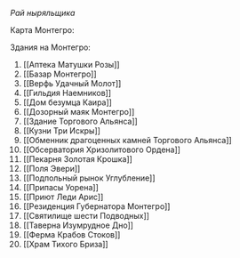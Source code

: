 *Рай ныряльщика*

Карта Монтегро: 

Здания на Монтегро:
1. [[Аптека Матушки Розы]]
2. [[Базар Монтегро]]
3. [[Верфь Удачный Молот]]
4. [[Гильдия Наемников]]
5. [[Дом безумца Каира]]
6. [[Дозорный маяк Монтегро]]
7. [[Здание Торгового Альянса]]
8. [[Кузни Три Искры]]
9. [[Обменник драгоценных камней Торгового Альянса]]
10. [[Обсерватория Хризолитового Ордена]]
11. [[Пекарня Золотая Крошка]]
12. [[Поля Эвери]]
13. [[Подпольный рынок Углубление]]
14. [[Припасы Уорена]]
15. [[Приют Леди Арис]]
16. [[Резиденция Губернатора Монтегро]]
17. [[Святилище шести Подводных]]
18. [[Таверна Изумрудное Дно]]
19. [[Ферма Крабов Стоков]]
20. [[Храм Тихого Бриза]]
